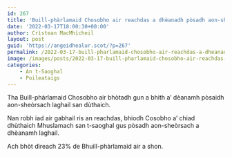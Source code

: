 ```yaml
---
id: 267
title: 'Buill-phàrlamaid Chosobho air reachdas a dhèanadh pòsadh aon-sheòrsach laghail a dhiùltadh'
date: '2022-03-17T18:00:30+00:00'
author: Crìstean MacMhìcheil
layout: post
guid: 'https://angeidhealur.scot/?p=267'
permalink: /2022-03-17-buill-pharlamaid-chosobho-air-reachdas-a-dheanadh-posadh-aon-sheorsach-laghail-a-dhiultadh/
image: /images/posts/2022-03-17-buill-pharlamaid-chosobho-air-reachdas-a-dheanadh-posadh-aon-sheorsach-laghail-a-dhiultadh.webp
categories:
    - An t-Saoghal
    - Poileataigs
---
```


Tha Buill-phàrlamaid Chosobho air bhòtadh gun a bhith a’ dèanamh pòsaidh aon-sheòrsach laghail san dùthaich.

Nan robh iad air gabhail ris an reachdas, bhiodh Cosobho a’ chiad dhùthaich Mhuslamach san t-saoghal gus pòsadh aon-sheòrsach a dhèanamh laghail.

Ach bhòt dìreach 23% de Bhuill-phàrlamaid air a shon.
